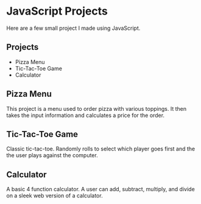 # JavaScript Projects
 Here are a few small project I made using JavaScript.

 ## Projects
 - Pizza Menu
 - Tic-Tac-Toe Game
 - Calculator

 ## Pizza Menu
 This project is a menu used to order pizza with various toppings. It then takes the input information and calculates a price for the order.

 ## Tic-Tac-Toe Game
 Classic tic-tac-toe. Randomly rolls to select which player goes first and the the user plays against the computer. 

 ## Calculator
 A basic 4 function calculator. A user can add, subtract, multiply, and divide on a sleek web version of a calculator.
